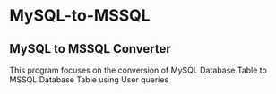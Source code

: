# MySQL-to-MSSQL
## MySQL to MSSQL Converter 


This program focuses on the conversion of MySQL Database Table to MSSQL Database Table using User queries
